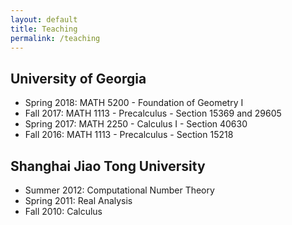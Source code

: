 ```yaml
---
layout: default
title: Teaching
permalink: /teaching
---
```


## University of Georgia
* Spring 2018: MATH 5200 - Foundation of Geometry I
* Fall 2017: MATH 1113 - Precalculus - Section 15369 and 29605
* Spring 2017: MATH 2250 - Calculus I - Section 40630
* Fall 2016: MATH 1113 - Precalculus - Section 15218

## Shanghai Jiao Tong University
* Summer 2012: Computational Number Theory
* Spring 2011: Real Analysis
* Fall 2010: Calculus
